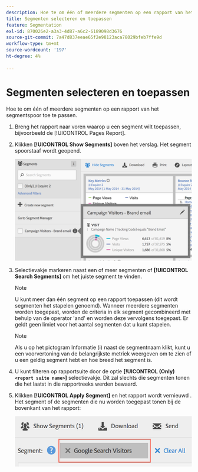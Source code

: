 ```yaml
---
description: Hoe te om één of meerdere segmenten op een rapport van het segmentspoor toe te passen.
title: Segmenten selecteren en toepassen
feature: Segmentation
exl-id: 870026e2-a3a3-4d87-a6c2-6189098d3676
source-git-commit: 7a47d837eeae65f2e98123aca78029bfeb7ffe9d
workflow-type: tm+mt
source-wordcount: '197'
ht-degree: 4%

---
```


# Segmenten selecteren en toepassen

Hoe te om één of meerdere segmenten op een rapport van het segmentspoor toe te passen.

1. Breng het rapport naar voren waarop u een segment wilt toepassen, bijvoorbeeld de [!UICONTROL Pages Report].
1. Klikken **[!UICONTROL Show Segments]** boven het verslag. Het segment spoorstaaf wordt geopend.

   ![](assets/segment_rail.png)

1. Selectievakje markeren naast een of meer segmenten of **[!UICONTROL Search Segments]** om het juiste segment te vinden.

   >[!NOTE]
   >
   >U kunt meer dan één segment op een rapport toepassen (dit wordt segmenten het stapelen genoemd). Wanneer meerdere segmenten worden toegepast, worden de criteria in elk segment gecombineerd met behulp van de operator &#39;and&#39; en worden deze vervolgens toegepast. Er geldt geen limiet voor het aantal segmenten dat u kunt stapelen.

   >[!NOTE]
   >
   >Als u op het pictogram Informatie (i) naast de segmentnaam klikt, kunt u een voorvertoning van de belangrijkste metriek weergeven om te zien of u een geldig segment hebt en hoe breed het segment is.

1. U kunt filteren op rapportsuite door de optie **[!UICONTROL (Only) `<report suite name>`]** selectievakje. Dit zal slechts die segmenten tonen die het laatst in die rapportreeks werden bewaard.
1. Klikken **[!UICONTROL Apply Segment]** en het rapport wordt vernieuwd . Het segment of de segmenten die nu worden toegepast tonen bij de bovenkant van het rapport:

   ![](assets/applied_segments.png)
